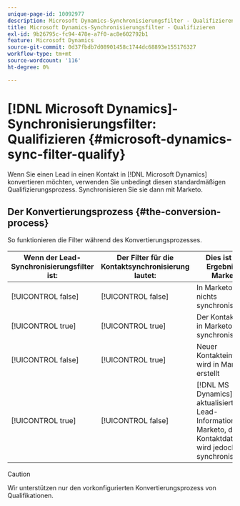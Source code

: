 ```yaml
---
unique-page-id: 10092977
description: Microsoft Dynamics-Synchronisierungsfilter - Qualifizieren - Marketo-Dokumente - Produktdokumentation
title: Microsoft Dynamics-Synchronisierungsfilter - Qualifizieren
exl-id: 9b26795c-fc94-478e-a7f0-ac8e602792b1
feature: Microsoft Dynamics
source-git-commit: 0d37fbdb7d08901458c1744dc68893e155176327
workflow-type: tm+mt
source-wordcount: '116'
ht-degree: 0%

---
```


# [!DNL Microsoft Dynamics]-Synchronisierungsfilter: Qualifizieren {#microsoft-dynamics-sync-filter-qualify}

Wenn Sie einen Lead in einen Kontakt in [!DNL Microsoft Dynamics] konvertieren möchten, verwenden Sie unbedingt diesen standardmäßigen Qualifizierungsprozess. Synchronisieren Sie sie dann mit Marketo.

## Der Konvertierungsprozess {#the-conversion-process}

So funktionieren die Filter während des Konvertierungsprozesses.

| Wenn der Lead-Synchronisierungsfilter ist: | Der Filter für die Kontaktsynchronisierung lautet: | Dies ist das Ergebnis in Marketo |
|---|---|---|
| [!UICONTROL false] | [!UICONTROL false] | In Marketo wird nichts synchronisiert |
| [!UICONTROL true] | [!UICONTROL true] | Der Kontakt wird in Marketo synchronisiert |
| [!UICONTROL false] | [!UICONTROL true] | Neuer Kontakteintrag wird in Marketo erstellt |
| [!UICONTROL true] | [!UICONTROL false] | [!DNL MS Dynamics] aktualisiert Lead-Informationen in Marketo, der Kontaktdatensatz wird jedoch nicht synchronisiert |

>[!CAUTION]
>
>Wir unterstützen nur den vorkonfigurierten Konvertierungsprozess von Qualifikationen.
